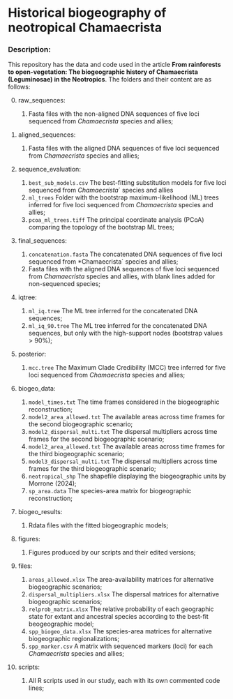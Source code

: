# Historical biogeography of neotropical Chamaecrista

### Description:
This repository has the data and code used in the article **From rainforests to open-vegetation: The biogeographic history of Chamaecrista (Leguminosae) in the Neotropics**.
The folders and their content are as follows: 

0. raw_sequences: 
    1. Fasta files with the non-aligned DNA sequences of five loci sequenced from *Chamaecrista* species and allies;

1. aligned_sequences: 
    1. Fasta files with the aligned DNA sequences of five loci sequenced from *Chamaecrista* species and allies;
    
2. sequence_evaluation: 
    1. `best_sub_models.csv` The best-fitting substitution models for five loci sequenced from *Chamaecrista*` species and allies
    2. `ml_trees` Folder with the bootstrap maximum-likelihood (ML) trees inferred for five loci sequenced from *Chamaecrista* species and allies;
    3. `pcoa_ml_trees.tiff` The principal coordinate analysis (PCoA) comparing the topology of the bootstrap ML trees;

3. final_sequences:
    1. `concatenation.fasta` The concatenated DNA sequences of five loci sequenced from *Chamaecrista` species and allies;
    2. Fasta files with the aligned DNA sequences of five loci sequenced from *Chamaecrista* species and allies, with blank lines added for non-sequenced species;
    
4. iqtree:
    1. `ml_iq.tree` The ML tree inferred for the concatenated DNA sequences;
    2. `ml_iq_90.tree` The ML tree inferred for the concatenated DNA sequences, but only with the high-support nodes (bootstrap values > 90%);

5. posterior:
    1. `mcc.tree` The Maximum Clade Credibility (MCC) tree inferred for five loci sequenced from *Chamaecrista* species and allies;
    
6. biogeo_data:
    1. `model_times.txt` The time frames considered in the biogeographic reconstruction;
    2. `model2_area_allowed.txt` The available areas across time frames for the second biogeographic scenario;
    3. `model2_dispersal_multi.txt` The dispersal multipliers across time frames for the second biogeographic scenario;
    4. `model2_area_allowed.txt` The available areas across time frames for the third biogeographic scenario;
    5. `model3_dispersal_multi.txt` The dispersal multipliers across time frames for the third biogeographic scenario;
    6. `neotropical_shp` The shapefile displaying the biogeographic units by Morrone (2024);
    7. `sp_area.data` The species-area matrix for biogeographic reconstruction;
    
7. biogeo_results:
    1. Rdata files with the fitted biogeographic models;
    
8. figures:
    1. Figures produced by our scripts and their edited versions;

9. files:
    1. `areas_allowed.xlsx` The area-availability matrices for alternative biogeographic scenarios;
    2. `dispersal_multipliers.xlsx` The dispersal matrices for alternative biogeographic scenarios;
    3. `relprob_matrix.xlsx` The relative probability of each geographic state for extant and ancestral species according to the best-fit beogeographic model;
    4. `spp_biogeo_data.xlsx` The species-area matrices for alternative biogeographic regionalizations;
    5. `spp_marker.csv` A matrix with sequenced markers (loci) for each *Chamaecrista* species and allies;
    
10. scripts:
    1. All R scripts used in our study, each with its own commented code lines;
    
    